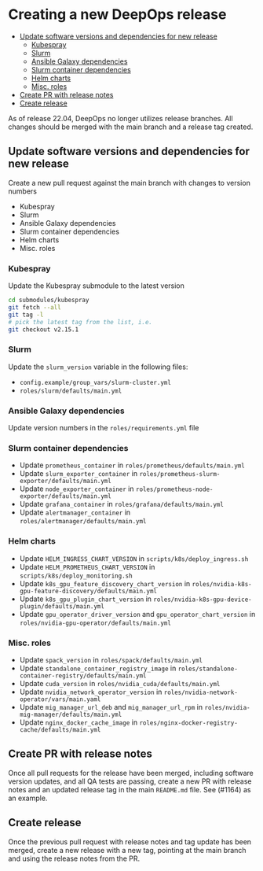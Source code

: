 # Creating a new DeepOps release

- [Update software versions and dependencies for new release](#update-software-versions-and-dependencies-for-new-release)
  - [Kubespray](#kubespray)
  - [Slurm](#slurm)
  - [Ansible Galaxy dependencies](#ansible-galaxy-dependencies)
  - [Slurm container dependencies](#slurm-container-dependencies)
  - [Helm charts](#helm-charts)
  - [Misc. roles](#misc-roles)
- [Create PR with release notes](#create-pr-with-release-notes)
- [Create release](#create-release)



As of release 22.04, DeepOps no longer utilizes release branches.
All changes should be merged with the main branch and a release tag created.

## Update software versions and dependencies for new release

Create a new pull request against the main branch with changes to version numbers

- Kubespray
- Slurm
- Ansible Galaxy dependencies
- Slurm container dependencies
- Helm charts
- Misc. roles

### Kubespray

Update the Kubespray submodule to the latest version

```bash
cd submodules/kubespray
git fetch --all
git tag -l
# pick the latest tag from the list, i.e.
git checkout v2.15.1
```

### Slurm

Update the `slurm_version` variable in the following files:

  * `config.example/group_vars/slurm-cluster.yml`
  * `roles/slurm/defaults/main.yml`

### Ansible Galaxy dependencies

Update version numbers in the `roles/requirements.yml` file

### Slurm container dependencies

  * Update `prometheus_container` in `roles/prometheus/defaults/main.yml`
  * Update `slurm_exporter_container` in `roles/prometheus-slurm-exporter/defaults/main.yml`
  * Update `node_exporter_container` in `roles/prometheus-node-exporter/defaults/main.yml`
  * Update `grafana_container` in `roles/grafana/defaults/main.yml`
  * Update `alertmanager_container` in `roles/alertmanager/defaults/main.yml`

### Helm charts

  * Update `HELM_INGRESS_CHART_VERSION` in `scripts/k8s/deploy_ingress.sh`
  * Update `HELM_PROMETHEUS_CHART_VERSION` in `scripts/k8s/deploy_monitoring.sh`
  * Update `k8s_gpu_feature_discovery_chart_version` in `roles/nvidia-k8s-gpu-feature-discovery/defaults/main.yml`
  * Update `k8s_gpu_plugin_chart_version` in `roles/nvidia-k8s-gpu-device-plugin/defaults/main.yml`
  * Update `gpu_operator_driver_version` and `gpu_operator_chart_version` in `roles/nvidia-gpu-operator/defaults/main.yml`

### Misc. roles

  * Update `spack_version` in `roles/spack/defaults/main.yml`
  * Update `standalone_container_registry_image` in `roles/standalone-container-registry/defaults/main.yml`
  * Update `cuda_version` in `roles/nvidia_cuda/defaults/main.yml`
  * Update `nvidia_network_operator_version` in `roles/nvidia-network-operator/vars/main.yaml`
  * Update `mig_manager_url_deb` and `mig_manager_url_rpm` in `roles/nvidia-mig-manager/defaults/main.yml`
  * Update `nginx_docker_cache_image` in `roles/nginx-docker-registry-cache/defaults/main.yml`

## Create PR with release notes

Once all pull requests for the release have been merged, including software version updates,
and all QA tests are passing, create a new PR with release notes and an updated release tag
in the main `README.md` file. See (#1164) as an example.

## Create release

Once the previous pull request with release notes and tag update has been merged, create a new release
with a new tag, pointing at the main branch and using the release notes from the PR.
